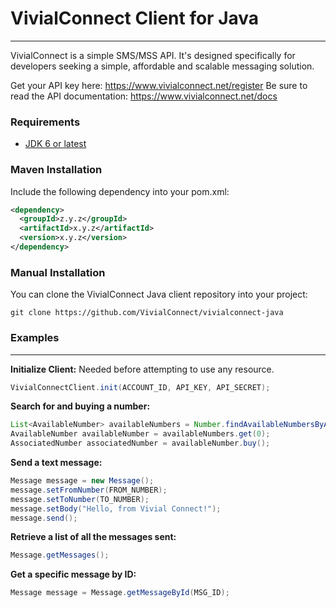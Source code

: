 
# VivialConnect Client for Java
---
VivialConnect is a simple SMS/MSS API. It's designed specifically for developers seeking a simple, affordable and scalable messaging solution.

Get your API key here: https://www.vivialconnect.net/register 
Be sure to read the API documentation: https://www.vivialconnect.net/docs 

### Requirements

* [JDK 6 or latest](http://www.oracle.com/technetwork/java/javase/downloads/index.html)  

### Maven Installation

Include the following dependency into your pom.xml:
```xml
<dependency>
  <groupId>z.y.z</groupId>
  <artifactId>x.y.z</artifactId>
  <version>x.y.z</version>
</dependency>
```
### Manual Installation

You can clone the VivialConnect Java client repository into your project:
```
git clone https://github.com/VivialConnect/vivialconnect-java
```

### Examples
---
__Initialize Client:__ Needed before attempting to use any resource.

```java
VivialConnectClient.init(ACCOUNT_ID, API_KEY, API_SECRET);
```

__Search for and buying a number:__ 

```java
List<AvailableNumber> availableNumbers = Number.findAvailableNumbersByAreaCode("AREA_CODE");
AvailableNumber availableNumber = availableNumbers.get(0);
AssociatedNumber associatedNumber = availableNumber.buy();
```
__Send a text message:__ 

```java
Message message = new Message();
message.setFromNumber(FROM_NUMBER);
message.setToNumber(TO_NUMBER);
message.setBody("Hello, from Vivial Connect!");
message.send(); 
```
__Retrieve a list of all the messages sent:__ 

```java
Message.getMessages();
```
__Get a specific message by ID:__ 

```java
Message message = Message.getMessageById(MSG_ID);
```